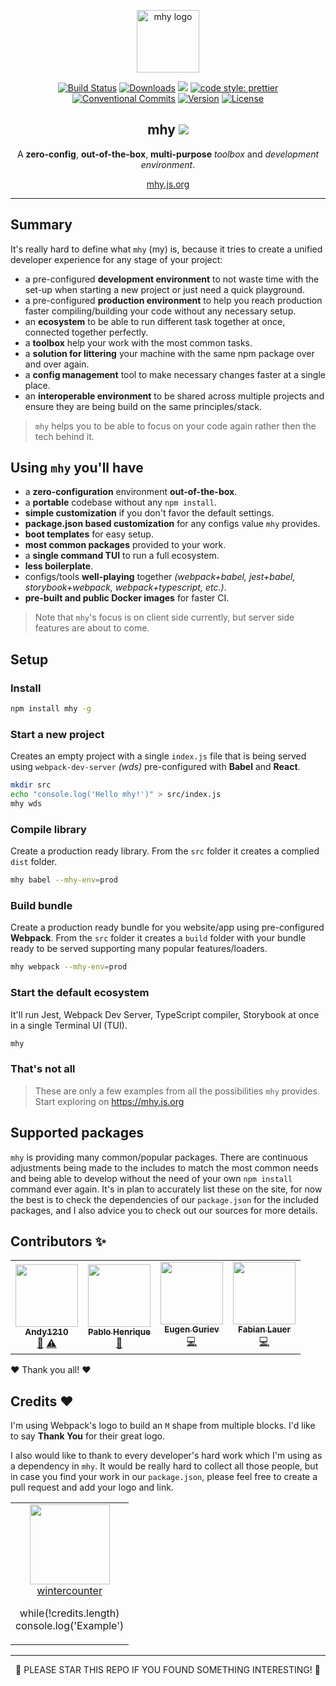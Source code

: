 <p align="center"><a href="https://mhy.js.org" target="_blank"><img width="100" src="https://github.com/wintercounter/mhy/raw/master/docs/.gitbook/assets/logo-2.png" alt="mhy logo"></a></p>

<p align="center">
  <a href="https://circleci.com/gh/wintercounter/mhy/tree/master"><img src="https://img.shields.io/circleci/project/github/wintercounter/mhy/master.svg" alt="Build Status"></a>
  <a href="https://npmcharts.com/compare/mhy?minimal=true"><img src="https://img.shields.io/npm/dm/mhy.svg" alt="Downloads"></a>
  <a href="https://david-dm.org/wintercounter/mhy" title="dependencies status"><img src="https://david-dm.org/wintercounter/mhy/status.svg"/></a>
  <a href="https://github.com/prettier/prettier" rel="nofollow"><img src="https://img.shields.io/badge/code_style-prettier-ff69b4.svg" alt="code style: prettier"></a>
  <a href="https://conventionalcommits.org"><img src="https://img.shields.io/badge/Conventional%20Commits-1.0.0-yellow.svg" alt="Conventional Commits"></a>
  <a href="https://www.npmjs.com/package/mhy"><img src="https://img.shields.io/npm/v/mhy.svg" alt="Version"></a>
  <a href="https://www.npmjs.com/package/mhy"><img src="https://img.shields.io/npm/l/mhy.svg" alt="License"></a>
</p>

<h2 align="center">mhy <a target="_blank" href="https://twitter.com/intent/tweet?text=Try%20out%20%23mhy%20as%20your%20new%20JavaScript%20development%20environment.%20https%3A%2F%2Fmhy.js.org&hashtags=mhy,webpack,babel,jest,typescript,frontend,developers,javascript,html"><img src="https://img.shields.io/twitter/url/http/shields.io.svg?style=social" /></a></h2>

<p align="center">A <strong>zero-config</strong>, <strong>out-of-the-box</strong>, <strong>multi-purpose</strong> <i>toolbox</i> and <i>development environment</i>.</p>

<p align="center"><a href="https://mhy.js.org" target=_blank>mhy.js.org</a></p>

---

## Summary

It's really hard to define what `mhy` \(my\) is, because it tries to create a unified developer experience for any stage of your project:

- a pre-configured **development environment** to not waste time with the set-up when starting a new project or just need a quick playground.
- a pre-configured **production environment** to help you reach production faster compiling/building your code without any necessary setup.
- an **ecosystem** to be able to run different task together at once, connected together perfectly.
- a **toolbox** help your work with the most common tasks.
- a **solution for littering** your machine with the same npm package over and over again.
- a **config management** tool to make necessary changes faster at a single place.
- an **interoperable environment** to be shared across multiple projects and ensure they are being build on the same principles/stack.

> `mhy` helps you to be able to focus on your code again rather then the tech behind it.

## Using `mhy` you'll have

- a **zero-configuration** environment **out-of-the-box**.
- a **portable** codebase without any `npm install`.
- **simple customization** if you don't favor the default settings.
- **package.json based customization** for any configs value `mhy` provides.
- **boot templates** for easy setup.
- **most common packages** provided to your work.
- a **single command TUI** to run a full ecosystem.
- **less boilerplate**.
- configs/tools **well-playing** together _(webpack+babel, jest+babel, storybook+webpack, webpack+typescript, etc.)_.
- **pre-built and public Docker images** for faster CI.

> Note that `mhy`'s focus is on client side currently, but server side features are about to come.

## Setup

### Install

```bash
npm install mhy -g
```

### Start a new project

Creates an empty project with a single `index.js` file that is being served using `webpack-dev-server` _(wds)_ pre-configured with **Babel** and **React**.

```bash
mkdir src
echo "console.log('Hello mhy!')" > src/index.js
mhy wds
```

### Compile library

Create a production ready library. From the `src` folder it creates a complied `dist` folder.

```bash
mhy babel --mhy-env=prod
```

### Build bundle

Create a production ready bundle for you website/app using pre-configured **Webpack**. From the `src` folder it creates a `build` folder with your bundle ready to be served supporting many popular features/loaders.

```bash
mhy webpack --mhy-env=prod
```

### Start the default ecosystem

It'll run Jest, Webpack Dev Server, TypeScript compiler, Storybook at once in a single Terminal UI (TUI).

```bash
mhy
```

### That's not all

> These are only a few examples from all the possibilities `mhy` provides. Start exploring on https://mhy.js.org

## Supported packages

`mhy` is providing many common/popular packages. There are continuous adjustments being made to the includes to match the most common needs and being able to develop without the need of your own `npm install` command ever again. It's in plan to accurately list these on the site, for now the best is to check the dependencies of our `package.json` for the included packages, and I also advice you to check out our sources for more details.

## Contributors ✨

<!-- ALL-CONTRIBUTORS-LIST:START - Do not remove or modify this section -->
<!-- prettier-ignore-start -->
<!-- markdownlint-disable -->
<table>
  <tr>
    <td align="center"><a href="http://andy1210.com"><img src="https://avatars0.githubusercontent.com/u/964291?v=4" width="100px;" alt=""/><br /><sub><b>Andy1210</b></sub></a><br /><a href="https://github.com/wintercounter/mhy/issues?q=author%3AAndy1210" title="Bug reports">🐛</a> <a href="https://github.com/wintercounter/mhy/commits?author=Andy1210" title="Tests">⚠️</a></td>
    <td align="center"><a href="https://github.com/pablohpsilva"><img src="https://avatars1.githubusercontent.com/u/2090635?v=4" width="100px;" alt=""/><br /><sub><b>Pablo Henrique</b></sub></a><br /><a href="https://github.com/wintercounter/mhy/commits?author=pablohpsilva" title="Documentation">📖</a></td>
    <td align="center"><a href="http://beagl.in"><img src="https://avatars0.githubusercontent.com/u/8502021?v=4" width="100px;" alt=""/><br /><sub><b>Eugen Guriev</b></sub></a><br /><a href="https://github.com/wintercounter/mhy/commits?author=gcofficial" title="Code">💻</a></td>
    <td align="center"><a href="https://github.com/FabianLauer"><img src="https://avatars0.githubusercontent.com/u/2205595?v=4" width="100px;" alt=""/><br /><sub><b>Fabian Lauer</b></sub></a><br /><a href="https://github.com/wintercounter/mhy/commits?author=FabianLauer" title="Code">💻</a></td>
  </tr>
</table>

<!-- markdownlint-enable -->
<!-- prettier-ignore-end -->
<!-- ALL-CONTRIBUTORS-LIST:END -->

❤ Thank you all! ❤

## Credits ❤

I'm using Webpack's logo to build an `M` shape from multiple blocks. I'd like to say **Thank You** for their great logo.

I also would like to thank to every developer's hard work which I'm using as a dependency in `mhy`. It would be really hard to collect all those people, but in case you find your work in our `package.json`, please feel free to create a pull request and add your logo and link.

<table>
  <tbody>
    <tr>
      <td align="center" valign="top">
        <img width="128" height="128" src="https://github.com/wintercounter.png?s=128">
        <br>
        <a href="https://github.com/wintercounter">wintercounter</a>
        <p>
            while(!credits.length)<br>
            console.log('Example')
        </p>
      </td>
     </tr>
  </tbody>
</table>

---

<p align="center">🌟 PLEASE STAR THIS REPO IF YOU FOUND SOMETHING INTERESTING! 🌟</p>
